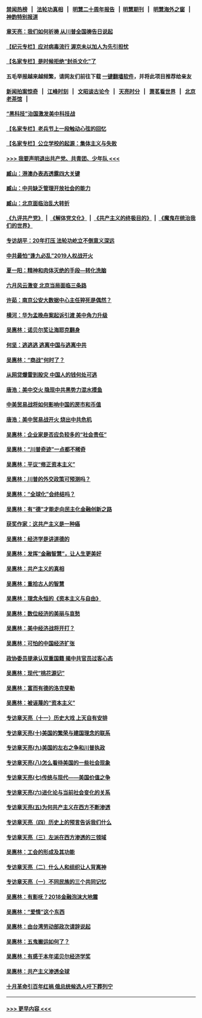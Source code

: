 #### [禁闻热榜](热点新闻.md?=0)  &nbsp;&nbsp;|&nbsp;&nbsp; [法轮功真相](https://github.com/gfw-breaker/truth/blob/master/README.md?=0) &nbsp;&nbsp;|&nbsp;&nbsp; [明慧二十周年报告](https://github.com/gfw-breaker/mh-reports/blob/master/README.md?=0) &nbsp;&nbsp;|&nbsp;&nbsp;[明慧期刊](https://github.com/gfw-breaker/mh-qikan) &nbsp;&nbsp;|&nbsp;&nbsp; [明慧海外之窗](https://github.com/gfw-breaker/mh-news/blob/master/README.md?=0) &nbsp;&nbsp;|&nbsp;&nbsp; [神韵特别报道](https://github.com/gfw-breaker/mh-news/blob/master/shenyun.md?=0)
#### [章天亮：我们如何祈祷 从川普全国祷告日说起](../pages/nsc423/n11944627.md?t=03180231) 
#### [【纪元专栏】应对病毒流行 渥京未以加人为先引担忧](../pages/nsc423/n11875714.md?t=03180231) 
#### [【名家专栏】是时候拒绝“封杀文化”了](../pages/nsc423/n11814093.md?t=03180231) 
#### 五毛举报越来越频繁，请网友们前往下载 [一键翻墙软件](https://github.com/gfw-breaker/ssr-accounts)，并将此项目推荐给亲友
#### [新闻拍案惊奇](https://github.com/gfw-breaker/banned-news/blob/master/pages/link4.md) &nbsp;&nbsp;|&nbsp;&nbsp; [江峰时刻](https://github.com/gfw-breaker/banned-news/blob/master/pages/link4.md) &nbsp;&nbsp;|&nbsp;&nbsp; [文昭谈古论今](https://github.com/gfw-breaker/banned-news/blob/master/pages/link4.md) &nbsp;&nbsp;|&nbsp;&nbsp; [天亮时分](https://github.com/gfw-breaker/banned-news/blob/master/pages/link4.md) &nbsp;&nbsp;|&nbsp;&nbsp; [萧茗看世界](https://github.com/gfw-breaker/banned-news/blob/master/pages/link4.md) &nbsp;&nbsp;|&nbsp;&nbsp; [北京老茶馆](https://github.com/gfw-breaker/banned-news/blob/master/pages/link4.md) &nbsp;&nbsp;|&nbsp;&nbsp; 
#### [“黑科技”治国激发美中科技战](../pages/nsc423/n11638056.md?t=03180231) 
#### [【名家专栏】老兵节上一段触动心弦的回忆](../pages/nsc423/n11646016.md?t=03180231) 
#### [【名家专栏】公立学校的起源：集体主义与失败](../pages/nsc423/n11601833.md?t=03180231) 
#### [>>> 我要声明退出共产党、共青团、少年队 <<<](https://github.com/begood0513/goodnews/blob/master/quit/letter.md) 
#### [臧山：港澳办表态透露四大关键](../pages/nsc423/n11421628.md?t=03180231) 
#### [臧山：中共缺乏管理开放社会的能力](../pages/nsc423/n11407457.md?t=03180231) 
#### [臧山：北京面临治乱大转折](../pages/nsc423/n11406895.md?t=03180231) 
#### [《九评共产党》](https://github.com/begood0513/9ping.md/blob/master/README.md) &nbsp;|&nbsp; [《解体党文化》](../../../../jtdwh.md/blob/master/README.md)  &nbsp;|&nbsp; [《共产主义的终极目的》](../../../../gczydzjmd.md/blob/master/README.md) &nbsp;|&nbsp; [《魔鬼在统治我们的世界》](../../../../mgztzwmdsj.md/blob/master/README.md) 
#### [专访胡平：20年打压 法轮功屹立不倒意义深远](../pages/nsc423/n11398800.md?t=03180231) 
#### [中共最怕“逢九必乱”2019人权战开火](../pages/nsc423/n11385248.md?t=03180231) 
#### [夏一阳：精神和肉体灭绝的手段—转化洗脑](../pages/nsc423/n11368250.md?t=03180231) 
#### [六月风云激变 北京当局面临三条路](../pages/nsc423/n11313668.md?t=03180231) 
#### [许茹：南京公安大数据中心主任猝死是偶然？](../pages/nsc423/n11064744.md?t=03180231) 
#### [横河：华为孟晚舟案起诉引渡 美中角力升级](../pages/nsc423/n11027230.md?t=03180231) 
#### [吴惠林：诺贝尔奖让海耶克翻身](../pages/nsc423/n10890049.md?t=03180231) 
#### [何坚：逃逃逃 逃离中国与逃离中共](../pages/nsc423/n10592891.md?t=03180231) 
#### [吴惠林：“商战”何时了？](../pages/nsc423/n10573558.md?t=03180231) 
#### [从网贷爆雷到股灾 中国人的钱何处可逃](../pages/nsc423/n10572800.md?t=03180231) 
#### [唐浩：美中交火 隐现中共黑势力混水摸鱼](../pages/nsc423/n10544040.md?t=03180231) 
#### [中美贸易战将如何影响中国的房市和币值](../pages/nsc423/n10543697.md?t=03180231) 
#### [唐浩：美中贸易战开火 烧出中共危机](../pages/nsc423/n10540126.md?t=03180231) 
#### [吴惠林：企业家是否应负较多的“社会责任”](../pages/nsc423/n10535022.md?t=03180231) 
#### [吴惠林：“川普奇迹”一点都不稀奇](../pages/nsc423/n10512808.md?t=03180231) 
#### [吴惠林：平议“修正资本主义”](../pages/nsc423/n10495724.md?t=03180231) 
#### [吴惠林：川普的外交政策可预测吗？](../pages/nsc423/n10462387.md?t=03180231) 
#### [吴惠林：“全球化”会终结吗？](../pages/nsc423/n10452838.md?t=03180231) 
#### [吴惠林：有“德”才能走向民主化金融创新之路](../pages/nsc423/n10432292.md?t=03180231) 
#### [获奖作家：这共产主义是一种癌](../pages/nsc423/n10431541.md?t=03180231) 
#### [吴惠林：经济学是讲道德的](../pages/nsc423/n10398014.md?t=03180231) 
#### [吴惠林：发挥“金融智慧”，让人生更美好](../pages/nsc423/n10375019.md?t=03180231) 
#### [吴惠林：共产主义的真相](../pages/nsc423/n10351394.md?t=03180231) 
#### [吴惠林：重拾古人的智慧](../pages/nsc423/n10337691.md?t=03180231) 
#### [吴惠林：理念永恒的《资本主义与自由》](../pages/nsc423/n10316274.md?t=03180231) 
#### [吴惠林：数位经济的美丽与哀愁](../pages/nsc423/n10292946.md?t=03180231) 
#### [吴惠林：美中经济战将开打？](../pages/nsc423/n10258825.md?t=03180231) 
#### [吴惠林：可怕的中国经济扩张](../pages/nsc423/n10219147.md?t=03180231) 
#### [政协委员提承认双重国籍 揭中共官员过客心态](../pages/nsc423/n10208809.md?t=03180231) 
#### [吴惠林：现代“桃花源记”](../pages/nsc423/n10185234.md?t=03180231) 
#### [吴惠林：富而有德的洛克斐勒](../pages/nsc423/n10142264.md?t=03180231) 
#### [吴惠林：被诬蔑的“资本主义”](../pages/nsc423/n10124816.md?t=03180231) 
#### [专访章天亮（十一）历史大戏 上天自有安排](../pages/nsc423/n10094905.md?t=03180231) 
#### [专访章天亮(十)美国的繁荣与建国理念的联系](../pages/nsc423/n10094899.md?t=03180231) 
#### [专访章天亮(九)美国的左右之争和川普执政](../pages/nsc423/n10094889.md?t=03180231) 
#### [专访章天亮(八)怎么看待美国的一些社会现象](../pages/nsc423/n10094857.md?t=03180231) 
#### [专访章天亮(七)传统与现代——美国价值之争](../pages/nsc423/n10093140.md?t=03180231) 
#### [专访章天亮(六)进化论与当前社会变化的关系](../pages/nsc423/n10092036.md?t=03180231) 
#### [专访章天亮(五)为何共产主义在西方不断渗透](../pages/nsc423/n10083620.md?t=03180231) 
#### [专访章天亮（四）历史上的预言告诉我们什么](../pages/nsc423/n10083606.md?t=03180231) 
#### [专访章天亮（三）左派在西方渗透的三领域](../pages/nsc423/n10081115.md?t=03180231) 
#### [吴惠林：工会的形成及其功能](../pages/nsc423/n10080633.md?t=03180231) 
#### [专访章天亮（二）什么人和组织让人背离神](../pages/nsc423/n10076637.md?t=03180231) 
#### [专访章天亮（一）不同民族的三个共同记忆](../pages/nsc423/n10074188.md?t=03180231) 
#### [吴惠林：有影呒？2018金融泡沫大地震](../pages/nsc423/n10040534.md?t=03180231) 
#### [吴惠林：“爱情”这个东西](../pages/nsc423/n10019423.md?t=03180231) 
#### [吴惠林：由台湾劳动部政次请辞说起](../pages/nsc423/n9979679.md?t=03180231) 
#### [吴惠林：五鬼搬运如何了？](../pages/nsc423/n9925338.md?t=03180231) 
#### [吴惠林：有感于本年诺贝尔经济学奖](../pages/nsc423/n9871883.md?t=03180231) 
#### [吴惠林：共产主义渗透全球](../pages/nsc423/n9812748.md?t=03180231) 
#### [十月革命引百年红祸 俄总统候选人吁下葬列宁](../pages/nsc423/n9810182.md?t=03180231) 

----
#### [ >>> 更早内容 <<< ](../indexes/nsc423-earlier.md)
